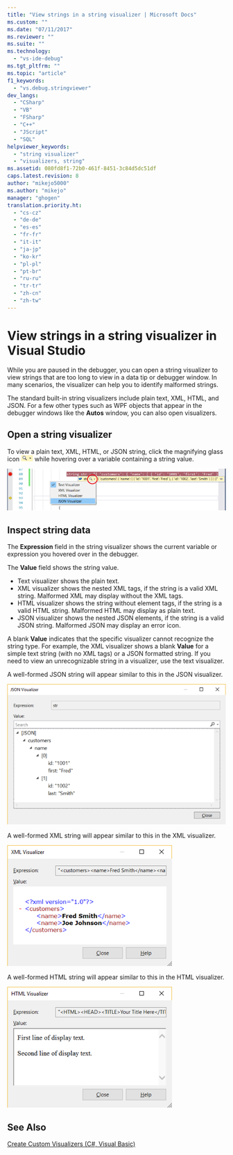 ```yaml
---
title: "View strings in a string visualizer | Microsoft Docs"
ms.custom: ""
ms.date: "07/11/2017"
ms.reviewer: ""
ms.suite: ""
ms.technology: 
  - "vs-ide-debug"
ms.tgt_pltfrm: ""
ms.topic: "article"
f1_keywords: 
  - "vs.debug.stringviewer"
dev_langs: 
  - "CSharp"
  - "VB"
  - "FSharp"
  - "C++"
  - "JScript"
  - "SQL"
helpviewer_keywords: 
  - "string visualizer"
  - "visualizers, string"
ms.assetid: 080fd8f1-72b0-461f-8451-3c84d5dc51df
caps.latest.revision: 8
author: "mikejo5000"
ms.author: "mikejo"
manager: "ghogen"
translation.priority.ht: 
  - "cs-cz"
  - "de-de"
  - "es-es"
  - "fr-fr"
  - "it-it"
  - "ja-jp"
  - "ko-kr"
  - "pl-pl"
  - "pt-br"
  - "ru-ru"
  - "tr-tr"
  - "zh-cn"
  - "zh-tw"
---
```

# View strings in a string visualizer in Visual Studio
While you are paused in the debugger, you can open a string visualizer to view strings that are too long to view in a data tip or debugger window. In many scenarios, the visualizer can help you to identify malformed strings.

The standard built-in string visualizers include plain text, XML, HTML, and JSON. For a few other types such as WPF objects that appear in the debugger windows like the **Autos** window, you can also open visualizers.

## Open a string visualizer

To view a plain text, XML, HTML, or JSON string, click the magnifying glass icon ![VisualizerIcon](../debugger/media/dbg-tips-visualizer-icon.png "Visualizer icon") while hovering over a variable containing a string value.

![Open a String Visualizer](../debugger/media/dbg-tips-string-visualizers.png "OpenStringVisualizer")

## Inspect string data

The **Expression** field in the string visualizer shows the current variable or expression you hovered over in the debugger.

The **Value** field shows the string value.
- Text visualizer shows the plain text.
- XML visualizer shows the nested XML tags, if the string is a valid XML string. Malformed XML may display without the XML tags.
- HTML visualizer shows the string without element tags, if the string is a valid HTML string. Malformed HTML may display as plain text.
- JSON visualizer shows the nested JSON elements, if the string is a valid JSON string. Malformed JSON may display an error icon.

A blank **Value** indicates that the specific visualizer cannot recognize the string type. For example, the XML visualizer shows a blank **Value** for a simple text string (with no XML tags) or a JSON formatted string. If you need to view an unrecognizable string in a visualizer, use the text visualizer.

A well-formed JSON string will appear similar to this in the JSON visualizer.

![JSON String Visualizer](../debugger/media/dbg-tips-string-visualizer-json.png "JSON String Visualizer")

A well-formed XML string will appear similar to this in the XML visualizer.

![XML String Visualizer](../debugger/media/dbg-string-visualizers-xml.png "XML String Visualizer")

A well-formed HTML string will appear similar to this in the HTML visualizer.

![HTML String Visualizer](../debugger/media/dbg-string-visualizers-html.png "HTML String Visualizer")

## See Also  
 [Create Custom Visualizers (C#, Visual Basic)](../debugger/create-custom-visualizers-of-data.md)